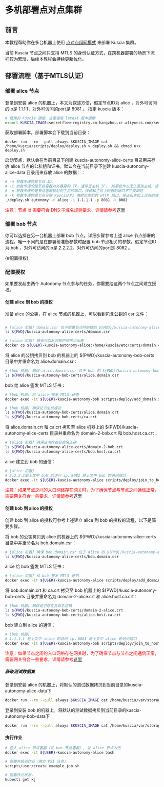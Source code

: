 # 多机部署点对点集群

## 前言

本教程帮助你在多台机器上使用 [点对点组网模式](../reference/architecture_cn.md#点对点组网模式) 来部署 Kuscia 集群。

当前 Kuscia 节点之间只支持 MTLS 的身份认证方式，在跨机器部署的场景下流程较为繁琐，后续本教程会持续更新优化。



## 部署流程（基于MTLS认证）

### 部署 alice 节点

登录到安装 alice 的机器上，本文为叙述方便，假定节点ID为 alice ，对外可访问的ip是 1.1.1.1，对外可访问的port是 8081 。
指定 kuscia 版本：

```bash
# 使用的 Kuscia 镜像，这里使用 latest 版本镜像
export KUSCIA_IMAGE=secretflow-registry.cn-hangzhou.cr.aliyuncs.com/secretflow/kuscia
```

获取部署脚本，部署脚本会下载到当前目录：

```
docker run --rm --pull always $KUSCIA_IMAGE cat /home/kuscia/scripts/deploy/deploy.sh > deploy.sh && chmod u+x deploy.sh
```

启动节点，默认会在当前目录下创建 kuscia-autonomy-alice-certs 目录用来存放 alice 节点的公私钥和证书。默认会在当前目录下创建 kuscia-autonomy-alice-data 目录用来存放 alice 的数据：：

```bash
# -n 参数传递的是节点 ID。
# -i 参数传递的是节点容器对外暴露的 IP，通常是主机 IP。 如果合作方无法直达主机，请填写网关映射的IP。
# -p 参数传递的是节点容器映射到主机的端口，保证和主机上现有的端口不冲突即可
# -k 参数传递的是节点容器 KusciaAPI 映射到主机的 HTTP 端口，保证和主机上现有的端口不冲突即可
./deploy.sh autonomy -n alice -i 1.1.1.1 -p 8081 -k 8082
```
<span style="color:red;">注意：节点 id 需要符合 DNS 子域名规则要求，详情请参考[这里](https://kubernetes.io/zh-cn/docs/concepts/overview/working-with-objects/names/#dns-subdomain-names)</span>


### 部署 bob 节点

你可以选择在另一台机器上部署 bob 节点，详细步骤参考上述 alice 节点部署的流程，唯一不同的是在部署前准备参数时配置 bob 节点相关的参数。假定节点ID为 bob ，对外可访问的ip是 2.2.2.2，对外可访问的port是 8082 。


{#配置授权}

### 配置授权

如果要发起由两个 Autonomy 节点参与的任务，你需要给这两个节点之间建立授权。

#### 创建 alice 到 bob 的授权

准备 alice 的公钥，在 alice 节点的机器上，可以看到包含公钥的 csr 文件：

```bash 

# [alice 机器] domain.csr 位于部署节点时创建的 ${PWD}/kuscia-autonomy-alice-certs 目录中，默认为以下路径
ls ${PWD}/kuscia-autonomy-alice-certs/domain.csr

# [alice 机器] 或者可以从容器内部拷贝出来
docker cp ${USER}-kuscia-autonomy-alice:/home/kuscia/etc/certs/domain.csr .
```



将 alice 的公钥拷贝到 bob 的机器上的 ${PWD}/kuscia-autonomy-bob-certs 目录中并重命名为 alice.domain.csr：

```bash
# [bob 机器] 确保 alice.domain.csr 位于 bob 的 ${PWD}/kuscia-autonomy-bob-certs 目录中
ls ${PWD}/kuscia-autonomy-bob-certs/alice.domain.csr
```



bob 给 alice 签发 MTLS 证书：

```bash 
# [bob 机器] 给 alice 签发 MTLS 证书
docker exec -it ${USER}-kuscia-autonomy-bob scripts/deploy/add_domain.sh alice ${USER}-kuscia-autonomy-bob p2p

# [bob 机器] 确保证书生成成功
ls ${PWD}/kuscia-autonomy-bob-certs/alice.domain.crt
ls ${PWD}/kuscia-autonomy-bob-certs/ca.crt
```
 

将 alice.domain.crt 和 ca.crt 拷贝至 alice 机器上的 ${PWD}/kuscia-autonomy-alice-certs 目录并重命名为 domain-2-bob.crt 和 bob.host.ca.crt：

```bash
# [alice 机器] 确保证书存在且命名正确
ls ${PWD}/kuscia-autonomy-alice-certs/domain-2-bob.crt
ls ${PWD}/kuscia-autonomy-alice-certs/bob.host.ca.crt
```



alice 建立到 bob 的通信：

```bash 
# [alice 机器] 
# 2.2.2.2是上文中 bob 的访问 ip，8082 是上文中 bob 的访问端口
docker exec -it ${USER}-kuscia-autonomy-alice scripts/deploy/join_to_host.sh alice bob 2.2.2.2:8082
```
<span style="color:red;">注意：如果节点之间的入口网络存在网关时，为了确保节点与节点之间通信正常，需要网关符合一些要求，详情请参考[这里](./networkrequirements.md)</span>

#### 创建 bob 到 alice 的授权

创建 bob 到 alice 的授权可参考上述建立 alice 到 bob 的授权的流程，以下是简要步骤。



将 bob 的公钥拷贝到 alice 的机器上的 ${PWD}/kuscia-autonomy-alice-certs 目录中并重命名为 bob.domain.csr：

```bash
# [alice 机器] 确保 bob.domain.csr 位于 alice 的 ${PWD}/kuscia-autonomy-alice-certs 目录中
ls ${PWD}/kuscia-autonomy-alice-certs/bob.domain.csr
```



alice 给 bob 签发 MTLS 证书：

```bash
# [alice 机器] 给 bob 签发 MTLS 证书
docker exec -it ${USER}-kuscia-autonomy-alice scripts/deploy/add_domain.sh bob ${USER}-kuscia-autonomy-alice p2p
```



将 bob.domain.crt 和 ca.crt 拷贝至 bob 机器上的 ${PWD}/kuscia-autonomy-bob-certs 目录并重命名为 domain-2-alice.crt 和 alice.host.ca.crt：

```bash
# [bob 机器] 确保证书存在且命名正确
ls ${PWD}/kuscia-autonomy-bob-certs/domain-2-alice.crt
ls ${PWD}/kuscia-autonomy-bob-certs/alice.host.ca.crt
```



bob 建立到 alice 的通信：

```bash 
# [bob 机器] 
# 1.1.1.1 是上文中 alice 的访问 ip，8081 是上文中 alice 的访问端口
docker exec -it ${USER}-kuscia-autonomy-bob scripts/deploy/join_to_host.sh bob alice 1.1.1.1:8081
```
<span style="color:red;">注意：如果节点之间的入口网络存在网关时，为了确保节点与节点之间通信正常，需要网关符合一些要求，详情请参考[这里](./networkrequirements.md)</span>

##### 获取测试数据集
登录到安装 alice 的机器上，将默认的测试数据拷贝到当前目录的kuscia-autonomy-alice-data下

```bash
docker run --rm --pull always $KUSCIA_IMAGE cat /home/kuscia/var/storage/data/alice.csv > kuscia-autonomy-alice-data/alice.csv
```

登录到安装 bob 的机器上，将默认的测试数据拷贝到当前目录的kuscia-autonomy-bob-data下

```bash
docker run --rm --pull always $KUSCIA_IMAGE cat /home/kuscia/var/storage/data/bob.csv > kuscia-autonomy-bob-data/bob.csv
```

#### 执行作业

```bash 
# 登入 alice 节点容器（或 bob 节点容器）, 以 alice 节点为例
docker exec -it ${USER}-kuscia-autonomy-alice bash

# 创建并启动作业（两方 PSI 任务）
scripts/user/create_example_job.sh

# 查看作业状态。
kubectl get kj
```
